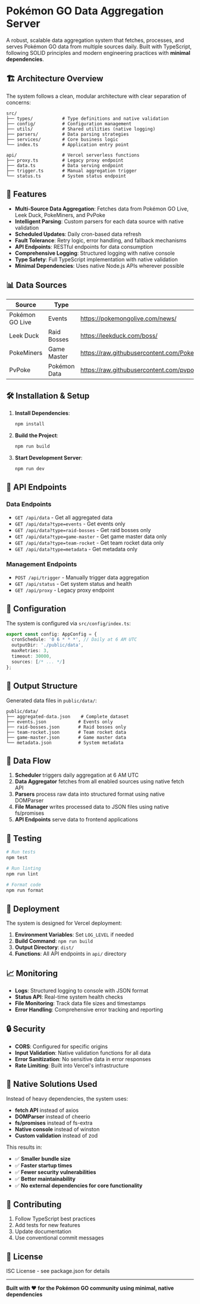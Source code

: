 # Pokémon GO Data Aggregation Server

A robust, scalable data aggregation system that fetches, processes, and serves Pokémon GO data from multiple sources daily. Built with TypeScript, following SOLID principles and modern engineering practices with **minimal dependencies**.

## 🏗️ Architecture Overview

The system follows a clean, modular architecture with clear separation of concerns:

```
src/
├── types/           # Type definitions and native validation
├── config/          # Configuration management
├── utils/           # Shared utilities (native logging)
├── parsers/         # Data parsing strategies
├── services/        # Core business logic
└── index.ts         # Application entry point

api/                 # Vercel serverless functions
├── proxy.ts         # Legacy proxy endpoint
├── data.ts          # Data serving endpoint
├── trigger.ts       # Manual aggregation trigger
└── status.ts        # System status endpoint
```

## 🚀 Features

- **Multi-Source Data Aggregation**: Fetches data from Pokémon GO Live, Leek Duck, PokeMiners, and PvPoke
- **Intelligent Parsing**: Custom parsers for each data source with native validation
- **Scheduled Updates**: Daily cron-based data refresh
- **Fault Tolerance**: Retry logic, error handling, and fallback mechanisms
- **API Endpoints**: RESTful endpoints for data consumption
- **Comprehensive Logging**: Structured logging with native console
- **Type Safety**: Full TypeScript implementation with native validation
- **Minimal Dependencies**: Uses native Node.js APIs wherever possible

## 📊 Data Sources

| Source | Type | URL | Parser |
|--------|------|-----|--------|
| Pokémon GO Live | Events | https://pokemongolive.com/news/ | `pokemonGoLiveParser` |
| Leek Duck | Raid Bosses | https://leekduck.com/boss/ | `leekDuckRaidParser` |
| PokeMiners | Game Master | https://raw.githubusercontent.com/PokeMiners/game_masters/master/latest/latest.json | `pokeMinersGameMasterParser` |
| PvPoke | Pokémon Data | https://raw.githubusercontent.com/pvpoke/pvpoke/master/src/data/gamemaster/pokemon.json | `pvpokePokemonParser` |

## 🛠️ Installation & Setup

1. **Install Dependencies**:
   ```bash
   npm install
   ```

2. **Build the Project**:
   ```bash
   npm run build
   ```

3. **Start Development Server**:
   ```bash
   npm run dev
   ```

## 📡 API Endpoints

### Data Endpoints

- `GET /api/data` - Get all aggregated data
- `GET /api/data?type=events` - Get events only
- `GET /api/data?type=raid-bosses` - Get raid bosses only
- `GET /api/data?type=game-master` - Get game master data only
- `GET /api/data?type=team-rocket` - Get team rocket data only
- `GET /api/data?type=metadata` - Get metadata only

### Management Endpoints

- `POST /api/trigger` - Manually trigger data aggregation
- `GET /api/status` - Get system status and health
- `GET /api/proxy` - Legacy proxy endpoint

## 🔧 Configuration

The system is configured via `src/config/index.ts`:

```typescript
export const config: AppConfig = {
  cronSchedule: '0 6 * * *', // Daily at 6 AM UTC
  outputDir: './public/data',
  maxRetries: 3,
  timeout: 30000,
  sources: [/* ... */]
};
```

## 📁 Output Structure

Generated data files in `public/data/`:

```
public/data/
├── aggregated-data.json    # Complete dataset
├── events.json            # Events only
├── raid-bosses.json       # Raid bosses only
├── team-rocket.json       # Team rocket data
├── game-master.json       # Game master data
└── metadata.json          # System metadata
```

## 🔄 Data Flow

1. **Scheduler** triggers daily aggregation at 6 AM UTC
2. **Data Aggregator** fetches from all enabled sources using native fetch API
3. **Parsers** process raw data into structured format using native DOMParser
4. **File Manager** writes processed data to JSON files using native fs/promises
5. **API Endpoints** serve data to frontend applications

## 🧪 Testing

```bash
# Run tests
npm test

# Run linting
npm run lint

# Format code
npm run format
```

## 🚀 Deployment

The system is designed for Vercel deployment:

1. **Environment Variables**: Set `LOG_LEVEL` if needed
2. **Build Command**: `npm run build`
3. **Output Directory**: `dist/`
4. **Functions**: All API endpoints in `api/` directory

## 📈 Monitoring

- **Logs**: Structured logging to console with JSON format
- **Status API**: Real-time system health checks
- **File Monitoring**: Track data file sizes and timestamps
- **Error Handling**: Comprehensive error tracking and reporting

## 🔒 Security

- **CORS**: Configured for specific origins
- **Input Validation**: Native validation functions for all data
- **Error Sanitization**: No sensitive data in error responses
- **Rate Limiting**: Built into Vercel's infrastructure

## 🎯 Native Solutions Used

Instead of heavy dependencies, the system uses:

- **fetch API** instead of axios
- **DOMParser** instead of cheerio
- **fs/promises** instead of fs-extra
- **Native console** instead of winston
- **Custom validation** instead of zod

This results in:
- ✅ **Smaller bundle size**
- ✅ **Faster startup times**
- ✅ **Fewer security vulnerabilities**
- ✅ **Better maintainability**
- ✅ **No external dependencies for core functionality**

## 🤝 Contributing

1. Follow TypeScript best practices
2. Add tests for new features
3. Update documentation
4. Use conventional commit messages

## 📄 License

ISC License - see package.json for details

---

**Built with ❤️ for the Pokémon GO community using minimal, native dependencies**
